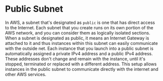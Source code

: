 # Public Subnet

In AWS, a subnet that's designated as `public` is one that has direct access to the Internet. Each subnet that you create runs on its own portion of the AWS network, and you can consider them as logically isolated sections. When a subnet is designated as public, it means an Internet Gateway is attached to it and thus instances within this subnet can easily communicate with the outside net. Each instance that you launch into a public subnet is automatically assigned a private IPv4 address and a public IPv4 address. These addresses don't change and remain with the instance, until it's stopped, terminated or replaced with a different address. This setup allows instances in the public subnet to communicate directly with the internet and other AWS services.